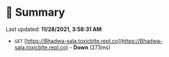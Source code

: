 # 📖 Summary
Last updated: **11/28/2021, 3:58:31 AM**

- `GET` [https://Bhadwa-sala.toxicblte.repl.co](https://Bhadwa-sala.toxicblte.repl.co) - **Down** (273ms)
